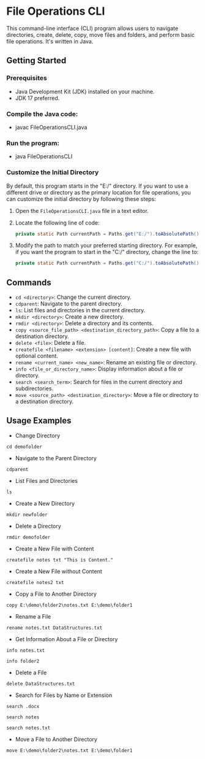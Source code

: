 # File Operations CLI

This command-line interface (CLI) program allows users to navigate directories, create, delete, copy, move files and folders, and perform basic file operations. It's written in Java.

## Getting Started

### Prerequisites
- Java Development Kit (JDK) installed on your machine.
- JDK 17 preferred.

### Compile the Java code:
- javac FileOperationsCLI.java

### Run the program:
- java FileOperationsCLI

### Customize the Initial Directory

By default, this program starts in the "E:/" directory. If you want to use a different drive or directory as the primary location for file operations, you can customize the initial directory by following these steps:

1. Open the `FileOperationsCLI.java` file in a text editor.

2. Locate the following line of code:
   ```java
   private static Path currentPath = Paths.get("E:/").toAbsolutePath().normalize();

3. Modify the path to match your preferred starting directory. For example, if you want the program to start in the "C:/" directory, change the line to:
   ``` java
   private static Path currentPath = Paths.get("C:/").toAbsolutePath().normalize();
   

## Commands

- `cd <directory>`: Change the current directory.
- `cdparent`: Navigate to the parent directory.
- `ls`: List files and directories in the current directory.
- `mkdir <directory>`: Create a new directory.
- `rmdir <directory>`: Delete a directory and its contents.
- `copy <source_file_path> <destination_directory_path>`: Copy a file to a destination directory.
- `delete <file>`: Delete a file.
- `createfile <filename> <extension> [content]`: Create a new file with optional content.
- `rename <current_name> <new_name>`: Rename an existing file or directory.
- `info <file_or_directory_name>`: Display information about a file or directory.
- `search <search_term>`: Search for files in the current directory and subdirectories.
- `move <source_path> <destination_directory>`: Move a file or directory to a destination directory.


## Usage Examples

- Change Directory
```
cd demofolder
```
- Navigate to the Parent Directory
```
cdparent
```
- List Files and Directories
```
ls
```
- Create a New Directory
```
mkdir newfolder
```
- Delete a Directory
```
rmdir demofolder
```
- Create a New File with Content
```
createfile notes txt "This is Content."
```
- Create a New File without Content
```
createfile notes2 txt
```
- Copy a File to Another Directory
```
copy E:\demo\folder2\notes.txt E:\demo\folder1
```
- Rename a File
```
rename notes.txt DataStructures.txt
```
- Get Information About a File or Directory
```
info notes.txt
```
```
info folder2
```
- Delete a File
```
delete DataStructures.txt
```
- Search for Files by Name or Extension
```
search .docx
```
```
search notes
```
```
search notes.txt
```
- Move a File to Another Directory
```
move E:\demo\folder2\notes.txt E:\demo\folder1
```
